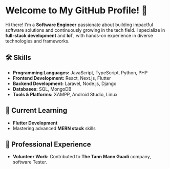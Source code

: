 # Welcome to My GitHub Profile! 👋  

Hi there! I'm a **Software Engineer** passionate about building impactful software solutions and continuously growing in the tech field. I specialize in **full-stack development** and **IoT**, with hands-on experience in diverse technologies and frameworks.

## 🛠️ Skills  
- **Programming Languages:** JavaScript, TypeScript, Python, PHP  
- **Frontend Development:** React, Next.js, Flutter  
- **Backend Development:** Laravel, Node.js, Django  
- **Databases:** SQL, MongoDB  
- **Tools & Platforms:** XAMPP, Android Studio, Linux  


## 🌱 Current Learning  
- **Flutter Development**  
- Mastering advanced **MERN stack** skills  

## 💼 Professional Experience  
- **Volunteer Work:** Contributed to **The Tann Mann Gaadi** company, software Tester.  
